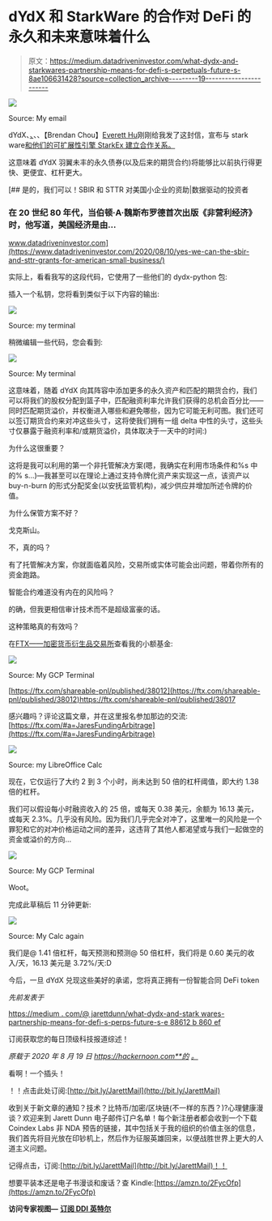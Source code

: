 # dYdX 和 StarkWare 的合作对 DeFi 的永久和未来意味着什么

> 原文：<https://medium.datadriveninvestor.com/what-dydx-and-starkwares-partnership-means-for-defi-s-perpetuals-future-s-8ae106631428?source=collection_archive---------19----------------------->

![](img/f39b0eed4165505c7cc00bf2d0177cc5.png)

Source: My email

dYdX、[、](https://medium.com/u/b3d17ffd3219)、、【Brendan Chou】[Everett Hu](https://medium.com/u/df39ca337f70)刚刚给我发了这封信，宣布与 stark ware[和他们的可扩展性引擎 StarkEx 建立合作关系。](https://medium.com/u/373f5878a0c6)

这意味着 dYdX 羽翼未丰的永久债券(以及后来的期货合约)将能够比以前执行得更快、更便宜、杠杆更大。

[](https://www.datadriveninvestor.com/2020/08/10/yes-we-can-the-sbir-and-sttr-grants-for-american-small-business/) [## 是的，我们可以！SBIR 和 STTR 对美国小企业的资助|数据驱动的投资者

### 在 20 世纪 80 年代，当伯顿·A·魏斯布罗德首次出版《非营利经济》时，他写道，美国经济是由…

www.datadriveninvestor.com](https://www.datadriveninvestor.com/2020/08/10/yes-we-can-the-sbir-and-sttr-grants-for-american-small-business/) 

实际上，看看我写的这段代码，它使用了一些他们的 dydx-python 包:

插入一个私钥，您将看到类似于以下内容的输出:

![](img/df336820cb6a84c072b9e0ac2fb81dbd.png)

Source: my terminal

稍微编辑一些代码，您会看到:

![](img/e9875ba93fa909a493e9dbd5268650fa.png)

Source: My terminal

这意味着，随着 dYdX 向其阵容中添加更多的永久资产和匹配的期货合约，我们可以将我们的股权分配到篮子中，匹配融资利率允许我们获得的总机会百分比——同时匹配期货溢价，并权衡进入哪些和避免哪些，因为它可能无利可图。我们还可以签订期货合约来对冲这些头寸，这将使我们拥有一组 delta 中性的头寸，这些头寸仅暴露于融资利率和/或期货溢价，具体取决于一天中的时间:)

为什么这很重要？

这将是我可以利用的第一个非托管解决方案(嗯，我确实在利用市场条件和%s 中的% s…)—我甚至可以在理论上通过支持令牌化资产来实现这一点，该资产以 buy-n-burn 的形式分配奖金(以安抚监管机构)，减少供应并增加所述令牌的价值。

为什么保管方案不好？

戈克斯山。

不，真的吗？

有了托管解决方案，你就面临着风险，交易所或实体可能会出问题，带着你所有的资金跑路。

智能合约难道没有内在的风险吗？

的确，但我更相信审计技术而不是超级富豪的话。

这种策略真的有效吗？

在[FTX——加密货币衍生品交易所](https://medium.com/u/6f53ad934548)查看我的小额基金:

![](img/e8d00f3287a8573579a4ca9b16da84d6.png)

Source: My GCP Terminal

[https://ftx.com/shareable-pnl/published/38012](https://ftx.com/shareable-pnl/published/38012)https://ftx.com/shareable-pnl/published/38017

感兴趣吗？评论这篇文章，并在这里报名参加那边的交流:[https://ftx.com/#a=JaresFundingArbitrage](https://ftx.com/#a=JaresFundingArbitrage)

![](img/434821d236524ef522b500104005d545.png)

Source: my LibreOffice Calc

现在，它仅运行了大约 2 到 3 个小时，尚未达到 50 倍的杠杆阈值，即大约 1.38 倍的杠杆。

我们可以假设每小时融资收入的 25 倍，或每天 0.38 美元，余额为 16.13 美元，或每天 2.3%。几乎没有风险。因为我们几乎完全对冲了，这里唯一的风险是一个罪犯和它的对冲价格运动之间的差异，这违背了其他人都渴望或与我们一起做空的资金或溢价的方向…

![](img/a6ccaace1942b900d9bbdc08648175e1.png)

Source: My GCP Terminal

Woot。

完成此草稿后 11 分钟更新:

![](img/f42a3e1b8e84feb7fd1861eb42ae236d.png)

Source: My Calc again

我们是@ 1.41 倍杠杆，每天预测和预测@ 50 倍杠杆，我们将是 0.60 美元的收入/天，16.13 美元是 3.72%/天:D

今后，一旦 dYdX 兑现这些美好的承诺，您将真正拥有一份智能合同 DeFi token

*先前发表于*

[https://medium . com/@ jarettdunn/what-dydx-and-stark wares-partnership-means-for-defi-s-perps-future-s-e 88612 b 860 ef](https://medium.com/@jarettdunn/what-dydx-and-starkwares-partnership-means-for-defi-s-perps-future-s-e88612b860ef)

订阅获取您的每日顶级科技报道综述！

*原载于 2020 年 8 月 19 日 https://hackernoon.com**的* [*。*](https://hackernoon.com/what-dydx-and-starkwares-partnership-means-for-defis-perpetuals-and-futures-9z123xul)

看啊！一个插头！

！！点击此处订阅:[http://bit.ly/JarettMail](http://bit.ly/JarettMail)

收到关于新文章的通知？技术？比特币/加密/区块链(不一样的东西？)?心理健康漫谈？欢迎来到 Jarett Dunn 电子邮件订户名单！每个新注册者都会收到一个下载 Coindex Labs 非 NDA 预告的链接，其中包括关于我的组织的价值主张的信息，我们首先将目光放在印钞机上，然后作为征服英雄回来，以便战胜世界上更大的人道主义问题。

记得点击，订阅:[http://bit.ly/JarettMail](http://bit.ly/JarettMail)！！

想要平装本还是电子书漫谈和废话？查 Kindle:[https://amzn.to/2FycOfp](https://amzn.to/2FycOfp)

**访问专家视图—** [**订阅 DDI 英特尔**](https://datadriveninvestor.com/ddi-intel)